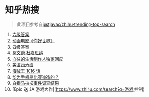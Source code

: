 # 知乎热搜

> 此项目参考自[justjavac/zhihu-trending-top-search](https://github.com/justjavac/zhihu-trending-top-search/blob/main/utils.ts)

<!-- BEGIN -->
  <!-- 最后更新时间:Sat Jun 12 2021 21:09:10 GMT+0000 (Coordinated Universal Time) -->
  1. [六级答案](https://www.zhihu.com/search?q=六级答案)
1. [动画电影《你好世界》](https://www.zhihu.com/search?q=你好世界)
1. [四级答案](https://www.zhihu.com/search?q=四级答案)
1. [莫文蔚 杜嘉班纳](https://www.zhihu.com/search?q=莫文蔚)
1. [向往的生活制作人独家回应](https://www.zhihu.com/search?q=向往的生活)
1. [英语四六级](https://www.zhihu.com/search?q=四六级)
1. [海贼王 1016 话](https://www.zhihu.com/search?q=海贼王)
1. [华为手机是比亚迪造的？](https://www.zhihu.com/search?q=华为手机)
1. [白银马拉松事件调查结果](https://www.zhihu.com/search?q=甘肃白银马拉松)
1. [Epic 送 3A 游戏大作](https://www.zhihu.com/search?q=游戏 控制)
  <!-- END -->